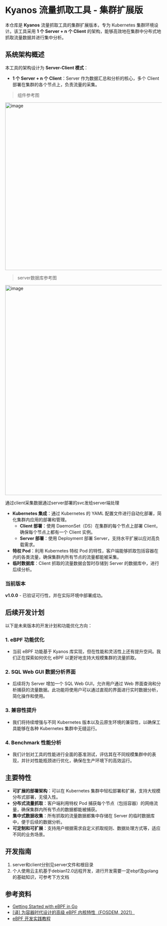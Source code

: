# Kyanos 流量抓取工具 - 集群扩展版

本仓库是 **Kyanos** 流量抓取工具的集群扩展版本，专为 Kubernetes 集群环境设计。该工具采用 **1 个 Server + n 个 Client** 的架构，能够高效地在集群中分布式地抓取流量数据并进行集中分析。

## 系统架构概述

本工具的架构设计为 **Server-Client 模式**：

- **1 个 Server + n 个 Client**：Server 作为数据汇总和分析的核心，多个 Client 部署在集群的各个节点上，负责流量的采集。
> 组件参考图
<img width="538" alt="image" src="https://github.com/user-attachments/assets/60d1b56a-8cd4-40dc-9433-1671b308f8e5">

> server数据库参考图
<img width="674" alt="image" src="https://github.com/user-attachments/assets/c5a8acda-299c-4629-8fc5-5edb7d8ce74d">

通过client采集数据通过server部署的svc发给server端处理

- **Kubernetes 集成**：通过 Kubernetes 的 YAML 配置文件进行自动化部署，简化集群内应用的部署和管理。
  - **Client 部署**：使用 DaemonSet（DS）在集群的每个节点上部署 Client，确保每个节点上都有一个 Client 实例。
  - **Server 部署**：使用 Deployment 部署 Server，支持水平扩展以应对高负载需求。
- **特权 Pod**：利用 Kubernetes 特权 Pod 的特性，客户端能够抓取包括容器在内的各类流量，确保集群内所有节点的流量都能被采集。
- **临时数据库**：Client 抓取的流量数据会暂时存储到 Server 的数据库中，进行后续分析。

### 当前版本

**v1.0.0** - 已验证可行性，并在实际环境中部署成功。

## 后续开发计划

以下是未来版本的开发计划和功能优化方向：

### 1. **eBPF 功能优化**
   - 当前 eBPF 功能基于 Kyanos 库实现，但在性能和灵活性上还有提升空间。我们正在探索如何优化 eBPF 以更好地支持大规模集群的流量抓取。

### 2. **SQL Web GUI 数据分析界面**
   - 后续将为 Server 增加一个 SQL Web GUI，允许用户通过 Web 界面查询和分析捕获的流量数据。此功能将使用户可以通过直观的界面进行实时数据分析，简化操作和使用。

### 3. **兼容性提升**
   - 我们将持续增强与不同 Kubernetes 版本以及云原生环境的兼容性，以确保工具能够在各种 Kubernetes 集群中无缝运行。

### 4. **Benchmark 性能分析**
   - 我们计划对工具的性能进行全面的基准测试，评估其在不同规模集群中的表现，并针对性能瓶颈进行优化，确保在生产环境下的高效运行。

## 主要特性

- **可扩展的部署架构**：可以在 Kubernetes 集群中轻松部署和扩展，支持大规模分布式部署，无侵入性。
- **分布式流量抓取**：客户端利用特权 Pod 捕获每个节点（包括容器）的网络流量，确保集群内所有节点的数据都能被捕获。
- **集中式数据收集**：所有抓取的流量数据都集中存储在 Server 的临时数据库中，便于后续的数据分析。
- **可定制和可扩展**：支持用户根据需求自定义抓取规则、数据处理方式等，适应不同的业务场景。

## 开发指南

1. server和client分别见server文件和根目录
2. 个人使用云主机基于debian12.0远程开发，进行开发需要一定ebpf及golang的基础知识，可参考下方文档

## 参考资料
- [Getting Started with eBPF in Go](https://ebpf-go.dev/guides/getting-started/)
- [[译] 为容器时代设计的高级 eBPF 内核特性（FOSDEM, 2021）](https://arthurchiao.art/blog/advanced-bpf-kernel-features-for-container-age-zh/#41-进出宿主机的容器流量host---pod)
- [eBPF 开发实践教程](https://eunomia.dev/zh/tutorials/)
